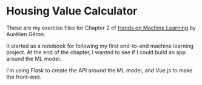 # Housing Value Calculator

These are my exercise files for Chapter 2 of [Hands on Machine Learning](https://www.amazon.com/dp/B07XGF2G87/ref=cm_sw_em_r_mt_dp_U_7UcKEbAW97B0X) by Aurélien Géron. 

It started as a notebook for following my first end-to-end machine learning project. At the end of the chapter, I wanted to see if I could build an app around the ML model.

I'm using Flask to create the API around the ML model, and Vue.js to make the front-end.
